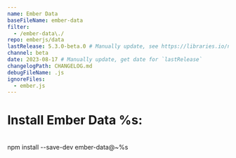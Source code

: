 ```yaml
---
name: Ember Data
baseFileName: ember-data
filter:
  - /ember-data\./
repo: emberjs/data
lastRelease: 5.3.0-beta.0 # Manually update, see https://libraries.io/npm/ember-data throughout
channel: beta
date: 2023-08-17 # Manually update, get date for `lastRelease`
changelogPath: CHANGELOG.md
debugFileName: .js
ignoreFiles:
  - ember.js
---
```


# Install Ember Data %s:

<br>
npm install --save-dev ember-data@~%s
